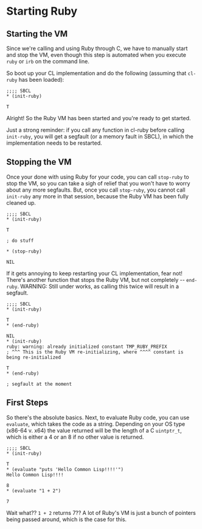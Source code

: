 # Starting Ruby

## Starting the VM

Since we're calling and using Ruby through C, we have to manually start and stop the VM, even though this step is automated when you execute `ruby` or `irb` on the command line.

So boot up your CL implementation and do the following (assuming that `cl-ruby` has been loaded):

    ;;;; SBCL
    * (init-ruby)

    T

Alright! So the Ruby VM has been started and you're ready to get started.

Just a strong reminder: if you call any function in cl-ruby before calling `init-ruby`, you will get a segfault (or a memory fault in SBCL), in which the implementation needs to be restarted.

## Stopping the VM

Once your done with using Ruby for your code, you can call `stop-ruby` to stop the VM, so you can take a sigh of relief that you won't have to worry about any more segfaults. But, once you call `stop-ruby`, you cannot call `init-ruby` any more in that session, because the Ruby VM has been fully cleaned up.

    ;;;; SBCL
    * (init-ruby)

    T

    ; do stuff

    * (stop-ruby)

    NIL

If it gets annoying to keep restarting your CL implementation, fear not! There's another function that stops the Ruby VM, but not completely -- `end-ruby`. WARNING: Still under works, as calling this twice will result in a segfault.

    ;;;; SBCL
    * (init-ruby)

    T
    * (end-ruby)

    NIL
    * (init-ruby)
    ruby: warning: already initialized constant TMP_RUBY_PREFIX
    ; ^^^ This is the Ruby VM re-initializing, where ^^^^ constant is being re-initialized

    T
    * (end-ruby)

    ; segfault at the moment

## First Steps

So there's the absolute basics. Next, to evaluate Ruby code, you can use `evaluate`, which takes the code as a string. Depending on your OS type (x86-64 v. x64) the value returned will be the length of a C `uintptr_t`, which is either a 4 or an 8 if no other value is returned.

    ;;;; SBCL
    * (init-ruby)

    T
    * (evaluate "puts 'Hello Common Lisp!!!!'")
    Hello Common Lisp!!!!

    8
    * (evaluate "1 + 2")

    7

Wait what?? `1 + 2` returns 7?? A lot of Ruby's VM is just a bunch of pointers being passed around, which is the case for this.